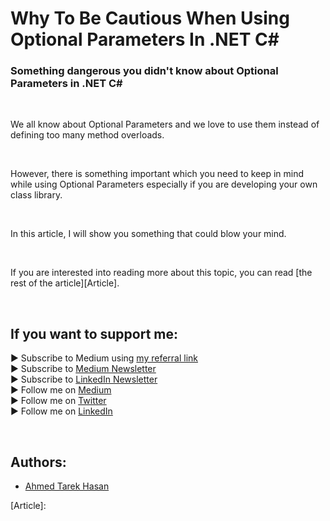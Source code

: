 <link rel="canonical" href="" />

# Why To Be Cautious When Using Optional Parameters In .NET C#
### Something dangerous you didn't know about Optional Parameters in .NET C#

<p align="center">
  <!--<img src="">-->
</p>

<br/>

<p>
We all know about Optional Parameters and we love to use them instead of defining too many method overloads.
</p>

<br/>

<p>
However, there is something important which you need to keep in mind while using Optional Parameters especially if you are developing your own class library.
</p>

<br/>

<p>
In this article, I will show you something that could blow your mind.
</p>

<br/>

If you are interested into reading more about this topic, you can read [the rest of the article][Article]. 

<br/>

## If you want to support me:
▶ Subscribe to Medium using [my referral link][Membership]<br/>
▶ Subscribe to [Medium Newsletter][Subscribe]<br/>
▶ Subscribe to [LinkedIn Newsletter][Newsletter]<br/>
▶ Follow me on [Medium][Blog]<br/>
▶ Follow me on [Twitter][Twitter]<br/>
▶ Follow me on [LinkedIn][LinkedIn]

<br/>

## Authors:
* [Ahmed Tarek Hasan]


[Ahmed Tarek Hasan]: https://medium.com/@eng_ahmed.tarek
[Blog]: https://medium.com/@eng_ahmed.tarek
[Membership]: https://medium.com/@eng_ahmed.tarek/membership
[Subscribe]: https://medium.com/subscribe/@eng_ahmed.tarek
[Twitter]: https://twitter.com/AhmedTarekHasa1
[LinkedIn]: https://www.linkedin.com/in/atarekhasan/
[Friend Links]: https://www.linkedin.com/feed/update/urn:li:activity:6866082670108143616/
[Newsletter]: https://www.linkedin.com/newsletters/development-simply-put-6866647119655247872/
[Article]: 